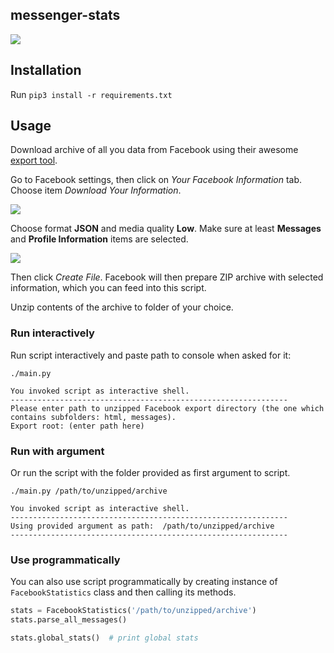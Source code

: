 messenger-stats
---------------

![](https://i.imgur.com/HS6ko9c.png)

## Installation
Run `pip3 install -r requirements.txt`

## Usage
Download archive of all you data from Facebook using their awesome
 [export tool](https://www.facebook.com/settings).

Go to Facebook settings, then click on *Your Facebook Information* tab.
Choose item *Download Your Information*.

![](https://i.imgur.com/sX8WP6A.png)

Choose format **JSON** and media quality **Low**. Make sure at least
**Messages** and **Profile Information** items are selected.

![](https://i.imgur.com/84bi39I.png)

Then click *Create File*. Facebook will then prepare ZIP archive
with selected information, which you can feed into this script.

Unzip contents of the archive to folder of your choice.

### Run interactively
Run script interactively and paste path to console when asked for it:

```
./main.py
```

```
You invoked script as interactive shell.
--------------------------------------------------------------
Please enter path to unzipped Facebook export directory (the one which contains subfolders: html, messages).
Export root: (enter path here)
```


### Run with argument
Or run the script with the folder provided as first argument to script.

```
./main.py /path/to/unzipped/archive
```

```
You invoked script as interactive shell.
--------------------------------------------------------------
Using provided argument as path:  /path/to/unzipped/archive
--------------------------------------------------------------
```

### Use programmatically

You can also use script programmatically by creating instance
of `FacebookStatistics` class and then calling its methods.

```python
stats = FacebookStatistics('/path/to/unzipped/archive')
stats.parse_all_messages()

stats.global_stats()  # print global stats
```